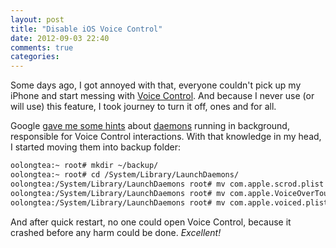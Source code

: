 ```yaml
---
layout: post
title: "Disable iOS Voice Control"
date: 2012-09-03 22:40
comments: true
categories: 
---
```


Some days ago, I got annoyed with that, everyone couldn't pick up my iPhone and start messing with [Voice Control](http://support.apple.com/kb/HT3597). And because I never use (or will use) this feature, I took journey to turn it off, ones and for all.

Google [gave me some hints](http://www.ifans.com/forums/threads/speed-up-your-iphone-ipod-by-removing-launch-daemons.224341/) about [daemons](http://en.wikipedia.org/wiki/Daemon_\(computing\)) running in background, responsible for Voice Control interactions. With that knowledge in my head, I started moving them into backup folder:

```bash Disable iOS Voice Control
oolongtea:~ root# mkdir ~/backup/
oolongtea:~ root# cd /System/Library/LaunchDaemons/
oolongtea:/System/Library/LaunchDaemons root# mv com.apple.scrod.plist ~/backup/
oolongtea:/System/Library/LaunchDaemons root# mv com.apple.VoiceOverTouch.plist ~/backup/
oolongtea:/System/Library/LaunchDaemons root# mv com.apple.voiced.plist ~/backup/
```

And after quick restart, no one could open Voice Control, because it crashed before any harm could be done. *Excellent!*